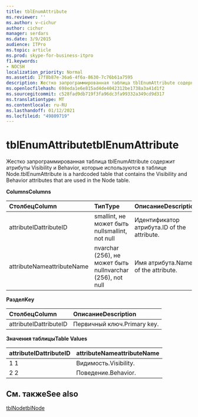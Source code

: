 ```yaml
---
title: tblEnumAttribute
ms.reviewer: ''
ms.author: v-cichur
author: cichur
manager: serdars
ms.date: 3/9/2015
audience: ITPro
ms.topic: article
ms.prod: skype-for-business-itpro
f1.keywords:
- NOCSH
localization_priority: Normal
ms.assetid: 17f8b87e-36a6-4f6a-8630-7c76b61a7595
description: Жестко запрограммированная таблица tblEnumAttribute содержит атрибуты Visibility и Behavior, которые используются в таблице Node.
ms.openlocfilehash: 698eda1e6e815ad4de4042312be1738a3a41d1f2
ms.sourcegitcommit: c528fad9db719f3fa96dc3fa99332a349cd9d317
ms.translationtype: MT
ms.contentlocale: ru-RU
ms.lasthandoff: 01/12/2021
ms.locfileid: "49809719"
---
```

# <a name="tblenumattribute"></a><span data-ttu-id="5a8d0-103">tblEnumAttribute</span><span class="sxs-lookup"><span data-stu-id="5a8d0-103">tblEnumAttribute</span></span>
 
<span data-ttu-id="5a8d0-104">Жестко запрограммированная таблица tblEnumAttribute содержит атрибуты Visibility и Behavior, которые используются в таблице Node.</span><span class="sxs-lookup"><span data-stu-id="5a8d0-104">tblEnumAttribute is a hardcoded table that contains the Visibility and Behavior attributes that are used in the Node table.</span></span>
  
<span data-ttu-id="5a8d0-105">**Columns**</span><span class="sxs-lookup"><span data-stu-id="5a8d0-105">**Columns**</span></span>

|<span data-ttu-id="5a8d0-106">**Столбец**</span><span class="sxs-lookup"><span data-stu-id="5a8d0-106">**Column**</span></span>|<span data-ttu-id="5a8d0-107">**Тип**</span><span class="sxs-lookup"><span data-stu-id="5a8d0-107">**Type**</span></span>|<span data-ttu-id="5a8d0-108">**Описание**</span><span class="sxs-lookup"><span data-stu-id="5a8d0-108">**Description**</span></span>|
|:-----|:-----|:-----|
|<span data-ttu-id="5a8d0-109">attributeID</span><span class="sxs-lookup"><span data-stu-id="5a8d0-109">attributeID</span></span>  <br/> |<span data-ttu-id="5a8d0-110">smallint, не может быть null</span><span class="sxs-lookup"><span data-stu-id="5a8d0-110">smallint, not null</span></span>  <br/> |<span data-ttu-id="5a8d0-111">Идентификатор атрибута.</span><span class="sxs-lookup"><span data-stu-id="5a8d0-111">ID of the attribute.</span></span>  <br/> |
|<span data-ttu-id="5a8d0-112">attributeName</span><span class="sxs-lookup"><span data-stu-id="5a8d0-112">attributeName</span></span>  <br/> |<span data-ttu-id="5a8d0-113">nvarchar (256), не может быть null</span><span class="sxs-lookup"><span data-stu-id="5a8d0-113">nvarchar (256), not null</span></span>  <br/> |<span data-ttu-id="5a8d0-114">Имя атрибута.</span><span class="sxs-lookup"><span data-stu-id="5a8d0-114">Name of the attribute.</span></span>  <br/> |
   
<span data-ttu-id="5a8d0-115">**Раздел**</span><span class="sxs-lookup"><span data-stu-id="5a8d0-115">**Key**</span></span>

|<span data-ttu-id="5a8d0-116">**Столбец**</span><span class="sxs-lookup"><span data-stu-id="5a8d0-116">**Column**</span></span>|<span data-ttu-id="5a8d0-117">**Описание**</span><span class="sxs-lookup"><span data-stu-id="5a8d0-117">**Description**</span></span>|
|:-----|:-----|
|<span data-ttu-id="5a8d0-118">attributeID</span><span class="sxs-lookup"><span data-stu-id="5a8d0-118">attributeID</span></span>  <br/> |<span data-ttu-id="5a8d0-119">Первичный ключ.</span><span class="sxs-lookup"><span data-stu-id="5a8d0-119">Primary key.</span></span>  <br/> |
   
<span data-ttu-id="5a8d0-120">**Значения таблицы**</span><span class="sxs-lookup"><span data-stu-id="5a8d0-120">**Table Values**</span></span>

|<span data-ttu-id="5a8d0-121">**attributeID**</span><span class="sxs-lookup"><span data-stu-id="5a8d0-121">**attributeID**</span></span>|<span data-ttu-id="5a8d0-122">**attributeName**</span><span class="sxs-lookup"><span data-stu-id="5a8d0-122">**attributeName**</span></span>|
|:-----|:-----|
|<span data-ttu-id="5a8d0-123">1 </span><span class="sxs-lookup"><span data-stu-id="5a8d0-123">1</span></span>  <br/> |<span data-ttu-id="5a8d0-124">Видимость.</span><span class="sxs-lookup"><span data-stu-id="5a8d0-124">Visibility.</span></span>  <br/> |
|<span data-ttu-id="5a8d0-125">2 </span><span class="sxs-lookup"><span data-stu-id="5a8d0-125">2</span></span>  <br/> |<span data-ttu-id="5a8d0-126">Поведение.</span><span class="sxs-lookup"><span data-stu-id="5a8d0-126">Behavior.</span></span>  <br/> |
   
## <a name="see-also"></a><span data-ttu-id="5a8d0-127">См. также</span><span class="sxs-lookup"><span data-stu-id="5a8d0-127">See also</span></span>

[<span data-ttu-id="5a8d0-128">tblNode</span><span class="sxs-lookup"><span data-stu-id="5a8d0-128">tblNode</span></span>](tblnode.md)
